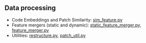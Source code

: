 ## Data processing

- Code Embeddings and Patch Similarity: [sim_feature.py](./sim_feature.py)
- Feature mergers (static and dynamic): [static_feature_merger.py](./static_feature_merger.py), [feature_merger.py](./feature_merger.py)
- Utilities: [restructure.py](./restructure.py), [patch_util.py](./patch_util.py)

